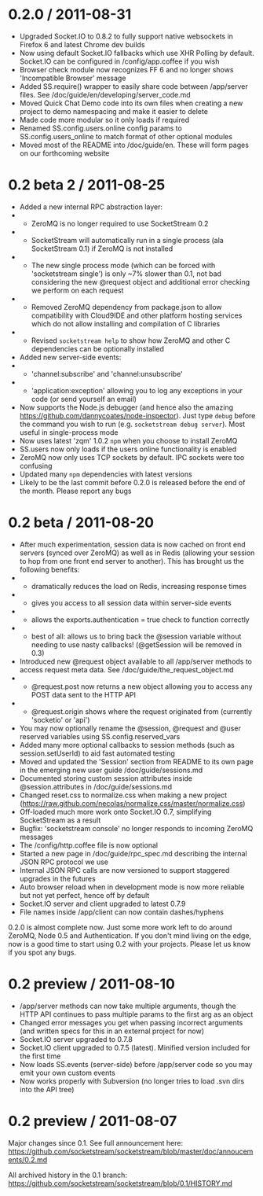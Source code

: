 0.2.0 / 2011-08-31
==================

* Upgraded Socket.IO to 0.8.2 to fully support native websockets in Firefox 6 and latest Chrome dev builds
* Now using default Socket.IO fallbacks which use XHR Polling by default. Socket.IO can be configured in /config/app.coffee if you wish
* Browser check module now recognizes FF 6 and no longer shows 'Incompatible Browser' message
* Added SS.require() wrapper to easily share code between /app/server files. See /doc/guide/en/developing/server_code.md
* Moved Quick Chat Demo code into its own files when creating a new project to demo namespacing and make it easier to delete
* Made code more modular so it only loads if required
* Renamed SS.config.users.online config params to SS.config.users_online to match format of other optional modules
* Moved most of the README into /doc/guide/en. These will form pages on our forthcoming website


0.2 beta 2 / 2011-08-25
=======================

* Added a new internal RPC abstraction layer:
* - ZeroMQ is no longer required to use SocketStream 0.2
* - SocketStream will automatically run in a single process (ala SocketStream 0.1) if ZeroMQ is not installed
* - The new single process mode (which can be forced with 'socketstream single') is only ~7% slower than 0.1, not bad considering the new @request object and additional error checking we perform on each request
* - Removed ZeroMQ dependency from package.json to allow compatibility with Cloud9IDE and other platform hosting services which do not allow installing and compilation of C libraries
* - Revised `socketstream help` to show how ZeroMQ and other C dependencies can be optionally installed
* Added new server-side events:
* - 'channel:subscribe' and 'channel:unsubscribe'
* - 'application:exception' allowing you to log any exceptions in your code (or send yourself an email)
* Now supports the Node.js debugger (and hence also the amazing https://github.com/dannycoates/node-inspector). Just type `debug` before the command you wish to run (e.g. `socketstream debug server`). Most useful in single-process mode
* Now uses latest 'zqm' 1.0.2 `npm` when you choose to install ZeroMQ
* SS.users now only loads if the users online functionality is enabled
* ZeroMQ now only uses TCP sockets by default. IPC sockets were too confusing
* Updated many `npm` dependencies with latest versions
* Likely to be the last commit before 0.2.0 is released before the end of the month. Please report any bugs


0.2 beta / 2011-08-20
=====================

* After much experimentation, session data is now cached on front end servers (synced over ZeroMQ) as well as in Redis (allowing your session to hop from one front end server to another). This has brought us the following benefits:
* -  dramatically reduces the load on Redis, increasing response times
* -  gives you access to all session data within server-side events
* -  allows the exports.authentication = true check to function correctly
* -  best of all: allows us to bring back the @session variable without needing to use nasty callbacks! (@getSession will be removed in 0.3)
* Introduced new @request object available to all /app/server methods to access request meta data. See /doc/guide/the_request_object.md
* -  @request.post now returns a new object allowing you to access any POST data sent to the HTTP API
* -  @request.origin shows where the request originated from (currently 'socketio' or 'api')
* You may now optionally rename the @session, @request and @user reserved variables using SS.config.reserved_vars
* Added many more optional callbacks to session methods (such as session.setUserId) to aid fast automated testing
* Moved and updated the 'Session' section from README to its own page in the emerging new user guide /doc/guide/sessions.md
* Documented storing custom session attributes inside @session.attributes in /doc/guide/sessions.md
* Changed reset.css to normalize.css when making a new project (https://raw.github.com/necolas/normalize.css/master/normalize.css)
* Off-loaded much more work onto Socket.IO 0.7, simplifying SocketStream as a result
* Bugfix: 'socketstream console' no longer responds to incoming ZeroMQ messages
* The /config/http.coffee file is now optional
* Started a new page in /doc/guide/rpc_spec.md describing the internal JSON RPC protocol we use
* Internal JSON RPC calls are now versioned to support staggered upgrades in the futures
* Auto browser reload when in development mode is now more reliable but not yet perfect, hence off by default
* Socket.IO server and client upgraded to latest 0.7.9
* File names inside /app/client can now contain dashes/hyphens

0.2.0 is almost complete now. Just some more work left to do around ZeroMQ, Node 0.5 and Authentication. If you don't mind living on the edge, now is a good time to start using 0.2 with your projects. Please let us know if you spot any bugs.


0.2 preview / 2011-08-10
========================

* /app/server methods can now take multiple arguments, though the HTTP API continues to pass multiple params to the first arg as an object
* Changed error messages you get when passing incorrect arguments (and written specs for this in an external project for now)
* Socket.IO server upgraded to 0.7.8
* Socket.IO client upgraded to 0.7.5 (latest). Minified version included for the first time
* Now loads SS.events (server-side) before /app/server code so you may emit your own custom events
* Now works properly with Subversion (no longer tries to load .svn dirs into the API tree)


0.2 preview / 2011-08-07
========================

Major changes since 0.1. See full announcement here: https://github.com/socketstream/socketstream/blob/master/doc/annoucements/0.2.md

All archived history in the 0.1 branch: https://github.com/socketstream/socketstream/blob/0.1/HISTORY.md
